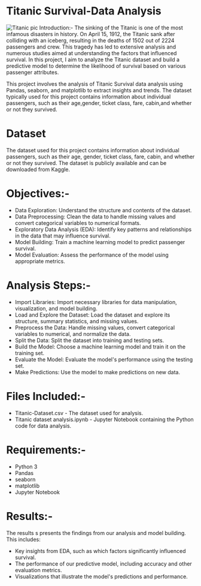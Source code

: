 # Titanic Survival-Data Analysis
![Titanic pic](https://github.com/Rishika1954/Titanic_Survival-Data_Analysis/assets/137800912/334b40a9-3266-46f7-8356-b933d534bb82)
Introduction:-
The sinking of the Titanic is one of the most infamous disasters in history. On April 15, 1912, the Titanic sank after colliding with an iceberg, resulting in the deaths of 1502 out of 2224 passengers and crew. This tragedy has led to extensive analysis and numerous studies aimed at understanding the factors that influenced survival. In this project, I aim to analyze the Titanic dataset and build a predictive model to determine the likelihood of survival based on various passenger attributes.

This project involves the analysis of Titanic Survival data analysis using Pandas, seaborn, and matplotlib to extract insights and trends. The dataset typically used for this project contains information about individual passengers, such as their age,gender, ticket class, fare, cabin,and whether or not they survived.

# Dataset
The dataset used for this project contains information about individual passengers, such as their age, gender, ticket class, fare, cabin, and whether or not they survived. The dataset is publicly available and can be downloaded from Kaggle.

# Objectives:-
* Data Exploration: Understand the structure and contents of the dataset.
* Data Preprocessing: Clean the data to handle missing values and convert categorical variables to numerical formats.
* Exploratory Data Analysis (EDA): Identify key patterns and relationships in the data that may influence survival.
* Model Building: Train a machine learning model to predict passenger survival.
* Model Evaluation: Assess the performance of the model using appropriate metrics.

# Analysis Steps:-
* Import Libraries: Import necessary libraries for data manipulation, visualization, and model building.
* Load and Explore the Dataset: Load the dataset and explore its structure, summary statistics, and missing values.
* Preprocess the Data: Handle missing values, convert categorical variables to numerical, and normalize the data.
* Split the Data: Split the dataset into training and testing sets.
* Build the Model: Choose a machine learning model and train it on the training set.
* Evaluate the Model: Evaluate the model's performance using the testing set.
* Make Predictions: Use the model to make predictions on new data.

# Files Included:-
* Titanic-Dataset.csv - The dataset used for analysis.
* Titanic dataset analysis.ipynb - Jupyter Notebook containing the Python code for data analysis.

# Requirements:-
* Python 3
* Pandas
* seaborn
* matplotlib
* Jupyter Notebook

# Results:-
The results s presents the findings from our analysis and model building. This includes:

* Key insights from EDA, such as which factors significantly influenced survival.
* The performance of our predictive model, including accuracy and other evaluation metrics.
* Visualizations that illustrate the model's predictions and performance.

